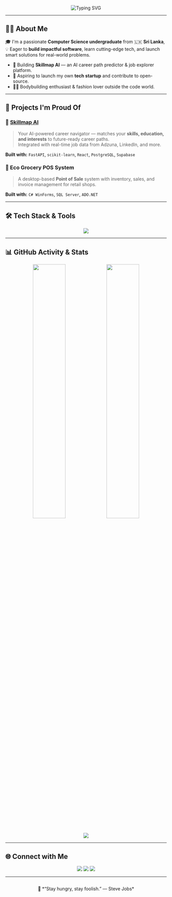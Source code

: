 <p align="center">
  <img src="https://readme-typing-svg.herokuapp.com?font=Fira+Code&weight=700&size=24&pause=1000&color=2FC7FF&center=true&vCenter=true&width=435&lines=Hey!+I'm+Pathfinder+%F0%9F%91%8B;Software+Engineer+%7C+Student+%7C+Dreamer;Full-Stack+Dev+%7C+AI+Lover+%7C+Builder" alt="Typing SVG" />
</p>

---

## 🧑‍💻 About Me

🎓 I'm a passionate **Computer Science undergraduate** from 🇱🇰 **Sri Lanka**,  
💡 Eager to **build impactful software**, learn cutting-edge tech, and launch smart solutions for real-world problems.

- 🚀 Building **Skillmap AI** — an AI career path predictor & job explorer platform.
- 💼 Aspiring to launch my own **tech startup** and contribute to open-source.
- 🏋️‍♂️ Bodybuilding enthusiast & fashion lover outside the code world.

---

## 🧠 Projects I'm Proud Of

### 🚀 [Skillmap AI](https://github.com/Dulanjana-S/Skillmap-AI)
> Your AI-powered career navigator — matches your **skills, education, and interests** to future-ready career paths.  
> Integrated with real-time job data from Adzuna, LinkedIn, and more.

**Built with:** `FastAPI`, `scikit-learn`, `React`, `PostgreSQL`, `Supabase`

### 🛒 Eco Grocery POS System
> A desktop-based **Point of Sale** system with inventory, sales, and invoice management for retail shops.

**Built with:** `C# WinForms`, `SQL Server`, `ADO.NET`

---

## 🛠 Tech Stack & Tools

<p align="center">
  <img src="https://skillicons.dev/icons?i=python,fastapi,react,postgresql,flutter,dart,figma,html,css,js,git,github,vscode,vercel,render" />
</p>

---

## 📊 GitHub Activity & Stats

<p align="center">
  <img src="https://github-readme-stats.vercel.app/api?username=devpathfinder&show_icons=true&theme=tokyonight&hide_title=false&count_private=true&hide_border=true" width="45%" />
  <img src="https://github-readme-streak-stats.herokuapp.com/?user=devpathfinder&theme=tokyonight&hide_border=true" width="45%" />
</p>

<p align="center">
  <img src="https://github-readme-activity-graph.vercel.app/graph?username=devpathfinder&theme=react-dark&hide_border=true" />
</p>

---

## 🌐 Connect with Me

<p align="center">
  <a href="mailto:dulanjanarajapaksha2@gmail.com"><img src="https://img.shields.io/badge/Gmail-D14836?style=for-the-badge&logo=gmail&logoColor=white"/></a>
  <a href="https://www.linkedin.com/in/dulanjanarajapaksha/"><img src="https://img.shields.io/badge/LinkedIn-0A66C2?style=for-the-badge&logo=linkedin&logoColor=white"/></a>
  <a href="https://dev.to/Dulanjana-S"><img src="https://img.shields.io/badge/DEV.to-000000?style=for-the-badge&logo=devdotto&logoColor=white"/></a>
</p>

---

<p align="center">
  <img src="https://komarev.com/ghpvc/?username=Dulanjana-S&style=flat-square&color=blue" alt=""/>
</p>

<p align="center">
  🚀 *“Stay hungry, stay foolish.” — Steve Jobs*
</p>
